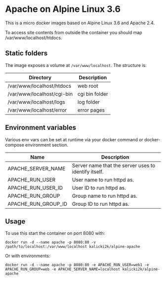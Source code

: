 # Apache on Alpine Linux 3.6
This is a micro docker images based on Alpine Linux 3.6 and Apache 2.4.

To access site contents from outside the container you should map /var/www/localhost/htdocs.

## Static folders
The image exposes a volume at `/var/www/localhost`. The structure is:

| Directory                  | Description    |
| -------------------------- | -------------- |
| /var/www/localhost/htdocs  | web root       |
| /var/www/localhost/cgi-bin | cgi bin folder |
| /var/www/localhost/logs    | log folder     | 
| /var/www/localhost/error   | error pages    | 

## Environment variables
Various env vars can be set at runtime via your docker command or docker-compose environment section.

| Name                | Description                                          |
| ------------------- | ---------------------------------------------------- |
| APACHE_SERVER_NAME  | Server name that the server uses to identify itself. |
| APACHE_RUN_USER     | User name to run httpd as.                           |
| APACHE_RUN_USER_ID  | User ID to run httpd as.                             |
| APACHE_RUN_GROUP    | Group name to run httpd as.                          |
| APACHE_RUN_GROUP_ID | Group ID to run httpd as.                            |

## Usage

To use this start the container on port 8080 with:
```
docker run -d --name apache -p 8080:80 -v /path/to/localhost:/var/www/localhost kalicki2k/alpine-apache
```

Or with environments:

```
docker run -d --name apache -p 8080:80 -e APACHE_RUN_USER=web1 -e APACHE_RUN_GROUP=web -e APACHE_SERVER_NAME=localhost kalicki2k/alpine-apache
```